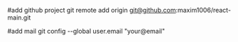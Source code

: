 #add github project
git remote add origin git@github.com:maxim1006/react-main.git

#add mail
git config --global user.email "your@email"


